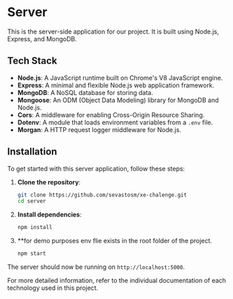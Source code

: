 # Server

This is the server-side application for our project. It is built using Node.js, Express, and MongoDB.

## Tech Stack

- **Node.js**: A JavaScript runtime built on Chrome's V8 JavaScript engine.
- **Express**: A minimal and flexible Node.js web application framework.
- **MongoDB**: A NoSQL database for storing data.
- **Mongoose**: An ODM (Object Data Modeling) library for MongoDB and Node.js.
- **Cors**: A middleware for enabling Cross-Origin Resource Sharing.
- **Dotenv**: A module that loads environment variables from a `.env` file.
- **Morgan**: A HTTP request logger middleware for Node.js.

## Installation

To get started with this server application, follow these steps:

1. **Clone the repository**:
   ```sh
   git clone https://github.com/sevastosm/xe-chalenge.git
   cd server
   ```

2. **Install dependencies**:
   ```sh
   npm install
   ```

3. **for demo purposes env flie exists in the root folder of the project.
   ```sh
   npm start
   ```

The server should now be running on `http://localhost:5000`.

For more detailed information, refer to the individual documentation of each technology used in this project.
